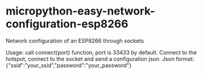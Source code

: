 # micropython-easy-network-configuration-esp8266
Network configuration of an ESP8266 through sockets

Usage: call connect(port) function, port is 33433 by default.
Connect to the hotspot, connect to the socket and send a configuration json.
Json format: {"ssid":"your_ssid","password":"your_password"}
